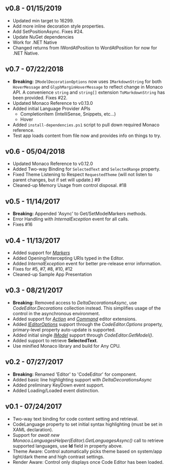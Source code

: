 v0.8 - 01/15/2019
-----------------
- Updated min target to 16299.
- Add more inline decoration style properties.
- Add SetPositionAsync. Fixes #24.
- Update NuGet dependencies
- Work for .NET Native
- Changed returns from IWordAtPosition to WordAtPosition for now for .NET Native.

v0.7 - 07/22/2018 
----------------- 
- **Breaking:** `IModelDecorationOptions` now uses `IMarkdownString` for both `HoverMessage` and `GlyphMarginHoverMessage` to reflect change in Monaco API.  A convenience `string` and `string[]` extension `ToMarkdownString` has been provided.  Fixes #22. 
- Updated Monaco Reference to v0.13.0 
- Added initial Language Provider APIs 
  - CompletionItem (IntelliSense, Snippets, etc...) 
  - Hover
- Added `install-dependencies.ps1` script to pull down required Monaco reference. 
- Test app loads content from file now and provides info on things to try. 
 
v0.6 - 05/04/2018
-----------------
- Updated Monaco Reference to v0.12.0
- Added Two-way Binding for `SelectedText` and `SelectedRange` property.
- Fixed Theme Listening to Respect `RequestedTheme` (will not listen to parent changes, but if set will update.) #9
- Cleaned-up Memory Usage from control disposal. #18

v0.5 - 11/14/2017
-----------------
- **Breaking:** Appended 'Async' to Get/SetModelMarkers methods.
- Error Handling with *InternalException* event for all calls.
- Fixes #16

v0.4 - 11/13/2017
-----------------
- Added support for *[Markers](https://microsoft.github.io/monaco-editor/api/modules/monaco.editor.html#setmodelmarkers)*
- Added Opening/Intercepting URIs typed in the Editor.
- Added *InternalException* event for better pre-release error information.
- Fixes for #5, #7, #8, #10, #12
- Cleaned-up Sample App Presentation

v0.3 - 08/21/2017
-----------------
- **Breaking:** Removed access to *DeltaDecorationsAsync*, use *CodeEditor.Decorations* collection instead.  This simplifies usage of the control in the asynchronous environment.
- Added support for *[Action](https://microsoft.github.io/monaco-editor/api/interfaces/monaco.editor.istandalonecodeeditor.html#addaction)* and *[Command](https://microsoft.github.io/monaco-editor/api/interfaces/monaco.editor.istandalonecodeeditor.html#addcommand)* editor extensions.
- Added *[IEditorOptions](https://microsoft.github.io/monaco-editor/api/interfaces/monaco.editor.ieditoroptions.html)* support through the *CodeEditor.Options* property, primary-level property auto-update is supported.
- Added initial single *[IModel](https://microsoft.github.io/monaco-editor/api/interfaces/monaco.editor.imodel.html)* support through *CodeEditor.GetModel()*.
- Added support to retrieve **SelectedText**.
- Use minified Monaco library and build for Any CPU.

v0.2 - 07/27/2017
-----------------
- **Breaking:** Renamed 'Editor' to 'CodeEditor' for component.
- Added basic line highlighting support with *DeltaDecorationsAsync*
- Added preliminary KeyDown event support.
- Added Loading/Loaded event distinction.

v0.1 - 07/24/2017
-----------------
 - Two-way text binding for code content setting and retrieval.
 - CodeLanguage property to set initial syntax highlighting (must be set in XAML declaration).
 - Support for *await new Monaco.LanguagesHelper(Editor).GetLanguagesAsync()* call to retrieve supported languages, use **Id** field in property above.
 - Theme Aware: Control automatically picks theme based on system/app light/dark theme and high contrast settings.
 - Render Aware: Control only displays once Code Editor has been loaded.
 